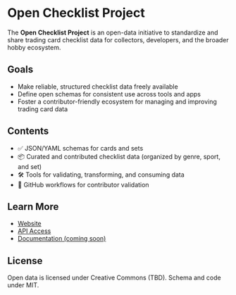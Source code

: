 # Open Checklist Project

The **Open Checklist Project** is an open-data initiative to standardize and share trading card checklist data for collectors, developers, and the broader hobby ecosystem.

## Goals

- Make reliable, structured checklist data freely available
- Define open schemas for consistent use across tools and apps
- Foster a contributor-friendly ecosystem for managing and improving trading card data

## Contents

- ✅ JSON/YAML schemas for cards and sets
- 📦 Curated and contributed checklist data (organized by genre, sport, and set)
- 🛠 Tools for validating, transforming, and consuming data
- 🤝 GitHub workflows for contributor validation

## Learn More

- [Website](https://openchecklistproject.org)
- [API Access](https://tradingcardapi.com)
- [Documentation (coming soon)]()

## License

Open data is licensed under Creative Commons (TBD). Schema and code under MIT.